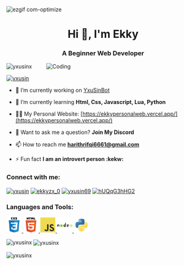 ![ezgif com-optimize](https://github.com/YxuSinX/YxuSinX/assets/108211463/d55f0122-65fc-47ac-b1e3-286ed5bcdee5)
<h1 align="center">Hi 👋, I'm Ekky</h1>
<h3 align="center">A Beginner Web Developer</h3>
<img align="right" alt="Coding" width="400" src="https://media.discordapp.net/attachments/1071990101485293669/1170747209810202665/G0EguMe.png?ex=655a2a4e&is=6547b54e&hm=ccccf12240fcb810959fc2747f0f0b75d6f0076247aaf5ba11fbd24a746f590c&=&width=352&height=352">


<p align="left"> <img src="https://komarev.com/ghpvc/?username=yxusinx&label=Profile%20views&color=0e75b6&style=flat" alt="yxusinx" /> </p>

<p align="left"> <a href="https://twitter.com/yxusin" target="blank"><img src="https://img.shields.io/twitter/follow/yxusin?logo=twitter&style=for-the-badge" alt="yxusin" /></a> </p>

- 🔭 I’m currently working on [YxuSinBot](https://github.com/PalmaEx/YxuBot)

- 🌱 I’m currently learning **Html, Css, Javascript, Lua, Python**

- 👨‍💻 My Personal Website: [https://ekkypersonalweb.vercel.app/](https://ekkypersonalweb.vercel.app/)

- 💬 Want to ask me a question? **Join My Discord**

- 📫 How to reach me **harithrifqi6661@gmail.com**

- ⚡ Fun fact **I am an introvert person :kekw:**

<h3 align="left">Connect with me:</h3>
<p align="left">
<a href="https://twitter.com/yxusin" target="blank"><img align="center" src="https://raw.githubusercontent.com/rahuldkjain/github-profile-readme-generator/master/src/images/icons/Social/twitter.svg" alt="yxusin" height="30" width="40" /></a>
<a href="https://instagram.com/ekkyzx_0" target="blank"><img align="center" src="https://raw.githubusercontent.com/rahuldkjain/github-profile-readme-generator/master/src/images/icons/Social/instagram.svg" alt="ekkyzx_0" height="30" width="40" /></a>
<a href="https://www.youtube.com/c/yxusin69" target="blank"><img align="center" src="https://raw.githubusercontent.com/rahuldkjain/github-profile-readme-generator/master/src/images/icons/Social/youtube.svg" alt="yxusin69" height="30" width="40" /></a>
<a href="https://discord.gg/hUQqG3hHG2" target="blank"><img align="center" src="https://raw.githubusercontent.com/rahuldkjain/github-profile-readme-generator/master/src/images/icons/Social/discord.svg" alt="hUQqG3hHG2" height="30" width="40" /></a>
</p>

<h3 align="left">Languages and Tools:</h3>
<p align="left"> <a href="https://www.w3schools.com/css/" target="_blank" rel="noreferrer"> <img src="https://raw.githubusercontent.com/devicons/devicon/master/icons/css3/css3-original-wordmark.svg" alt="css3" width="40" height="40"/> </a> <a href="https://www.w3.org/html/" target="_blank" rel="noreferrer"> <img src="https://raw.githubusercontent.com/devicons/devicon/master/icons/html5/html5-original-wordmark.svg" alt="html5" width="40" height="40"/> </a> <a href="https://developer.mozilla.org/en-US/docs/Web/JavaScript" target="_blank" rel="noreferrer"> <img src="https://raw.githubusercontent.com/devicons/devicon/master/icons/javascript/javascript-original.svg" alt="javascript" width="40" height="40"/> </a> <a href="https://nodejs.org" target="_blank" rel="noreferrer"> <img src="https://raw.githubusercontent.com/devicons/devicon/master/icons/nodejs/nodejs-original-wordmark.svg" alt="nodejs" width="40" height="40"/> </a> <a href="https://www.python.org" target="_blank" rel="noreferrer"> <img src="https://raw.githubusercontent.com/devicons/devicon/master/icons/python/python-original.svg" alt="python" width="40" height="40"/> </a> </p>

<p><img align="left" src="https://github-readme-stats.vercel.app/api/top-langs?username=yxusinx&show_icons=true&locale=en&layout=compact" alt="yxusinx" /></p>

<p>&nbsp;<img align="center" src="https://github-readme-stats.vercel.app/api?username=yxusinx&show_icons=true&locale=en" alt="yxusinx" /></p>

<p><img align="center" src="https://github-readme-streak-stats.herokuapp.com/?user=yxusinx&" alt="yxusinx" /></p>
